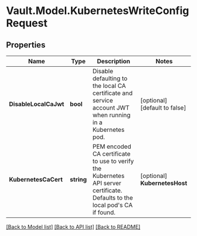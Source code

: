 # Vault.Model.KubernetesWriteConfigRequest

## Properties

Name | Type | Description | Notes
------------ | ------------- | ------------- | -------------
**DisableLocalCaJwt** | **bool** | Disable defaulting to the local CA certificate and service account JWT when running in a Kubernetes pod. | [optional] [default to false]
**KubernetesCaCert** | **string** | PEM encoded CA certificate to use to verify the Kubernetes API server certificate. Defaults to the local pod&#x27;s CA if found. | [optional] **KubernetesHost** | **string** | Kubernetes API URL to connect to. Defaults to https://$KUBERNETES_SERVICE_HOST:KUBERNETES_SERVICE_PORT if those environment variables are set. | [optional] **ServiceAccountJwt** | **string** | The JSON web token of the service account used by the secret engine to manage Kubernetes credentials. Defaults to the local pod&#x27;s JWT if found. | [optional] 

[[Back to Model list]](../README.md#documentation-for-models) [[Back to API list]](../README.md#documentation-for-api-endpoints) [[Back to README]](../README.md)


